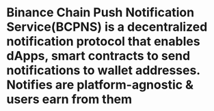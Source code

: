 # Binance Chain Push Notification Service(BCPNS) is a decentralized notification protocol that enables dApps, smart contracts to send notifications to wallet addresses. Notifies are platform-agnostic & users earn from them





